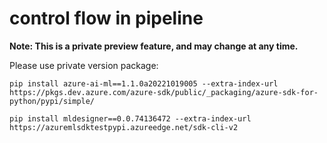 # control flow in pipeline

**Note: This is a private preview feature, and may change at any time.**

Please use private version package:

`pip install azure-ai-ml==1.1.0a20221019005 --extra-index-url https://pkgs.dev.azure.com/azure-sdk/public/_packaging/azure-sdk-for-python/pypi/simple/`

`pip install mldesigner==0.0.74136472 --extra-index-url https://azuremlsdktestpypi.azureedge.net/sdk-cli-v2`